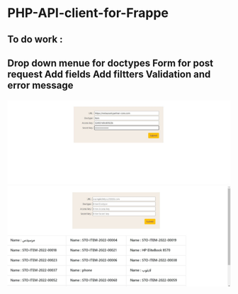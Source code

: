 # PHP-API-client-for-Frappe
<h2>To do work :<h2>
<p1>Drop down menue for doctypes<p1>
<p1>Form for post request<p1>
<p1>Add fields<p1>
<p1>Add filtters<p1>
<p1>Validation and error message<p1>
<p align="center">
  <img src="https://github.com/SabaFadhl/PHP-API-client-for-Frappe/blob/main/before.jpg" width="600" title="Before enter values">
  <img src="https://github.com/SabaFadhl/PHP-API-client-for-Frappe/blob/main/after.jpg" width="600" alt="Before enter values">
</p>